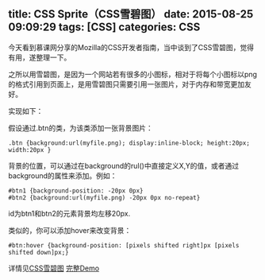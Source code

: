 title: CSS Sprite（CSS雪碧图）
date: 2015-08-25 09:09:29
tags: [CSS]
categories: CSS 
---

今天看到慕课网分享的Mozilla的CSS开发者指南，当中谈到了CSS雪碧图，觉得有用，遂整理一下。

之所以用雪碧图，是因为一个网站若有很多的小图标，相对于将每个小图标以png的格式引用到页面上，是用雪碧图只需要引用一张图片，对于内存和带宽更加友好。

实现如下：

假设通过.btn的类，为该类添加一张背景图片：

    .btn {background:url(myfile.png); display:inline-block; height:20px; width:20px }  

背景的位置，可以通过在background的rul()中直接定义X,Y的值，或者通过background的属性来添加。例如：

    #btn1 {background-position: -20px 0px}  
    #btn2 {background:url(myfile.png) -20px 0px no-repeat}  
    
id为btn1和btn2的元素背景均左移20px.

类似的，你可以添加hover来改变背景：

    #btn:hover {background-position: [pixels shifted right]px [pixels shifted down]px;} 
  
详情见[CSS雪碧图](https://developer.mozilla.org/zh-CN/docs/Web/Guide/CSS/CSS_Image_Sprites) [完整Demo](https://css-tricks.com/snippets/css/perfect-css-sprite-sliding-doors-button/s)